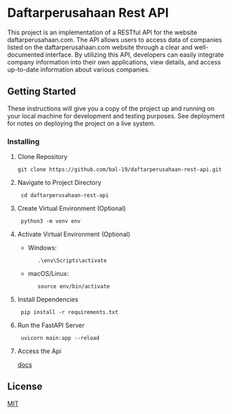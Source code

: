 # Daftarperusahaan Rest API

This project is an implementation of a RESTful API for the website daftarperusahaan.com. The API allows users to access data of companies listed on the daftarperusahaan.com website through a clear and well-documented interface. By utilizing this API, developers can easily integrate company information into their own applications, view details, and access up-to-date information about various companies.

## Getting Started

These instructions will give you a copy of the project up and running on
your local machine for development and testing purposes. See deployment
for notes on deploying the project on a live system.

### Installing

1. Clone Repository

       git clone https://github.com/bal-19/daftarperusahaan-rest-api.git

2. Navigate to Project Directory

        cd daftarperusahaan-rest-api

3. Create Virtual Environment (Optional)

        python3 -m venv env

4. Activate Virtual Environment (Optional)

   - Windows: 

            .\env\Scripts\activate

   - macOS/Linux:

            source env/bin/activate

5. Install Dependencies

        pip install -r requirements.txt

6. Run the FastAPI Server

        uvicorn main:app --reload

7. Access the Api

    [docs](http://127.0.0.1:8000/docs)    

## License

[MIT](LICENSE)
